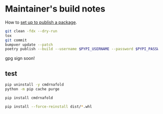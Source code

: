 # Maintainer's build notes

How to [set up to publish a package](https://towardsdatascience.com/how-to-publish-a-python-package-to-pypi-using-poetry-aa804533fc6f).

``` bash
git clean -fdx --dry-run
tox
git commit 
bumpver update --patch
poetry publish --build --username $PYPI_USERNAME --password $PYPI_PASSWORD
```

gpg sign soon!

## test

``` bash
pip uninstall -y cmdrnafold
python -m pip cache purge

pip install cmdrnafold

pip install --force-reinstall dist/*.whl
```
